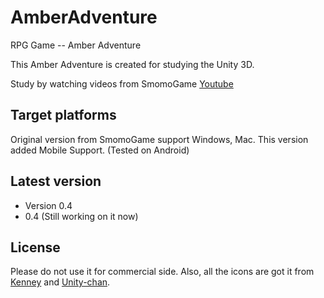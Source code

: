 # AmberAdventure

RPG Game -- Amber Adventure

This Amber Adventure is created for studying the Unity 3D. 

Study by watching videos from SmomoGame [Youtube](https://www.youtube.com/playlist?list=PL4czuZwtEBoyBRZi1_tmEe-yNmJSLT8li)


Target platforms
---
Original version from SmomoGame support Windows, Mac.
This version added Mobile Support. (Tested on Android)

Latest version
---
- Version 0.4  
- 0.4 (Still working on it now)

License
---

Please do not use it for commercial side. Also, all the icons are got it from [Kenney](https://kenney.nl/assets) and [Unity-chan](http://unity-chan.com/contents/guideline_en/).
